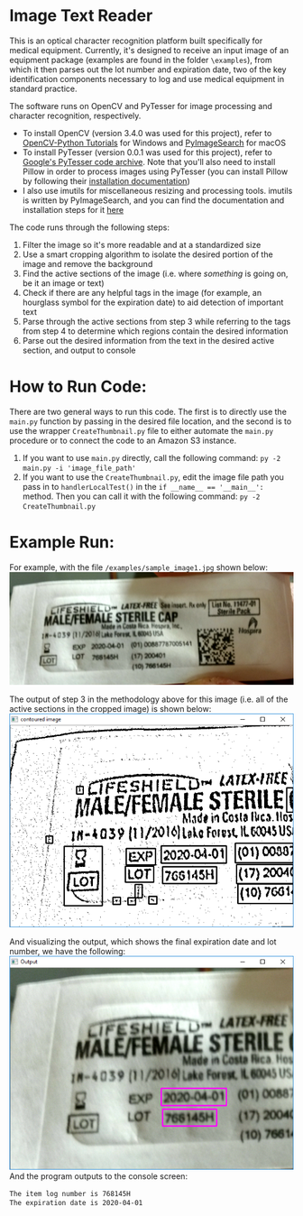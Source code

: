 # Image Text Reader

This is an optical character recognition platform built specifically for medical equipment. 
Currently, it's designed to receive an input image of an equipment package (examples are found
in the folder `\examples`), from which it then parses out the lot number and expiration date,
two of the key identification components necessary to log and use medical equipment in standard
practice.

The software runs on OpenCV and PyTesser for image processing and character recognition, respectively.
* To install OpenCV (version 3.4.0 was used for this project), refer to 
[OpenCV-Python Tutorials](http://opencv-python-tutroals.readthedocs.io/en/latest/py_tutorials/py_setup/py_setup_in_windows/py_setup_in_windows.html#install-opencv-python-in-windows)
for Windows and [PyImageSearch](https://www.pyimagesearch.com/2016/11/28/macos-install-opencv-3-and-python-2-7/) for macOS
* To install PyTesser (version 0.0.1 was used for this project), refer to 
[Google's PyTesser code archive](https://code.google.com/archive/p/pytesser/wikis/README.wiki). Note that you'll also need to install
Pillow in order to process images using PyTesser (you can install Pillow by following their 
[installation documentation](http://pillow.readthedocs.io/en/3.1.x/installation.html))
* I also use imutils for miscellaneous resizing and processing tools. imutils is written by PyImageSearch, and you can find
the documentation and installation steps for it [here](https://github.com/jrosebr1/imutils)

The code runs through the following steps:
1. Filter the image so it's more readable and at a standardized size
2. Use a smart cropping algorithm to isolate the desired portion of the image and remove the background
3. Find the active sections of the image (i.e. where *something* is going on, be it an image or text)
4. Check if there are any helpful tags in the image (for example, an hourglass symbol for the expiration date) to 
aid detection of important text
5. Parse through the active sections from step 3 while referring to the tags from step 4 to determine which regions 
contain the desired information
6. Parse out the desired information from the text in the desired active section, and output to console

# How to Run Code:
There are two general ways to run this code. The first is to directly use the `main.py` function by passing in the desired
file location, and the second is to use the wrapper `CreateThumbnail.py` file to either automate the `main.py` procedure or to
connect the code to an Amazon S3 instance.

1. If you want to use `main.py` directly, call the following command: `py -2 main.py -i 'image_file_path'`
2. If you want to use the `CreateThumbnail.py`, edit the image file path you pass in to `handlerLocalTest()` in the 
`if __name__ == '__main__':` method. Then you can call it with the following command: `py -2 CreateThumbnail.py`

# Example Run:
For example, with the file `/examples/sample_image1.jpg` shown below:
![Example Image Input](examples/sample_image1.jpg)

The output of step 3 in the methodology above for this image (i.e. all of the active sections in the cropped image) is shown below:
![Step 3 Output of Example Image Input](display_examples/step3output.PNG)

And visualizing the output, which shows the final expiration date and lot number, we have the following:
![Final Output of Example Image Input](display_examples/finaloutput.PNG)
And the program outputs to the console screen:
```
The item log number is 768145H
The expiration date is 2020-04-01
```